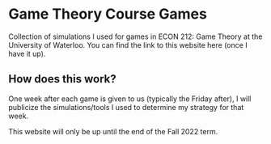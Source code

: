 # Game Theory Course Games
Collection of simulations I used for games in ECON 212: Game Theory at the University of Waterloo. You can find the link to this website here (once I have it up).

## How does this work?
One week after each game is given to us (typically the Friday after), I will publicize the simulations/tools I used to determine my strategy for that week.

This website will only be up until the end of the Fall 2022 term.
